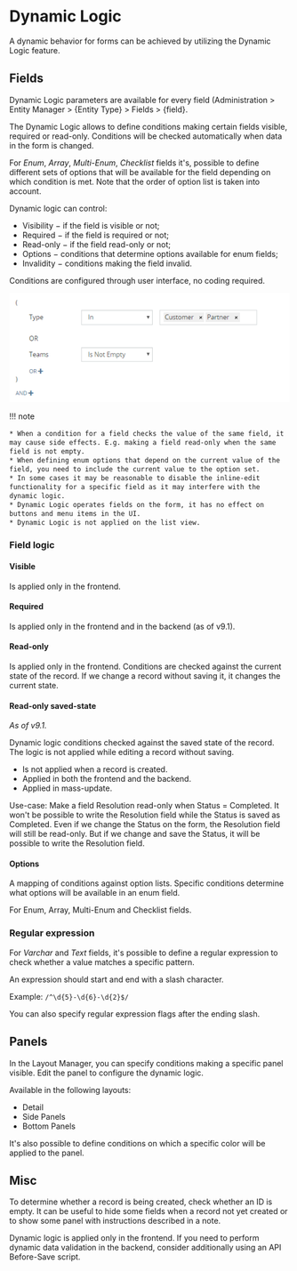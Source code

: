 # Dynamic Logic

A dynamic behavior for forms can be achieved by utilizing the Dynamic Logic feature.

## Fields

Dynamic Logic parameters are available for every field (Administration > Entity Manager > {Entity Type} > Fields > {field}.

The Dynamic Logic allows to define conditions making certain fields visible, required or read-only. Conditions will be
checked automatically when data in the form is changed.

For *Enum*, *Array*, *Multi-Enum*, *Checklist* fields it's, possible to define different sets of options that will be
available for the field depending on which condition is met. Note that the order of option list is taken into account.

Dynamic logic can control:

* Visibility − if the field is visible or not;
* Required − if the field is required or not;
* Read-only − if the field read-only or not;
* Options − conditions that determine options available for enum fields;
* Invalidity − conditions making the field invalid.

Conditions are configured through user interface, no coding required.

![Condition builder](https://raw.githubusercontent.com/espocrm/documentation/master/docs/_static/images/administration/dynamic-logic/1.png)

!!! note

    * When a condition for a field checks the value of the same field, it may cause side effects. E.g. making a field read-only when the same field is not empty.
    * When defining enum options that depend on the current value of the field, you need to include the current value to the option set.
    * In some cases it may be reasonable to disable the inline-edit functionality for a specific field as it may interfere with the dynamic logic.
    * Dynamic Logic operates fields on the form, it has no effect on buttons and menu items in the UI.
    * Dynamic Logic is not applied on the list view.

### Field logic

#### Visible

Is applied only in the frontend.

#### Required

Is applied only in the frontend and in the backend (as of v9.1).

#### Read-only

Is applied only in the frontend. Conditions are checked against the current state of the record. If we change a record without saving it, it changes the current state.

#### Read-only saved-state

*As of v9.1.*

Dynamic logic conditions checked against the saved state of the record. The logic is not applied while editing a record without saving.

* Is not applied when a record is created.
* Applied in both the frontend and the backend.
* Applied in mass-update.

Use-case: Make a field Resolution read-only when Status = Completed. It won't be possible to write the Resolution field while the Status is saved as Completed. Even if we change the Status on the form, the Resolution field will still be read-only. But if we change and save the Status, it will be possible to write the Resolution field.

#### Options

A mapping of conditions against option lists. Specific conditions determine what options will be available in an enum field.

For Enum, Array, Multi-Enum and Checklist fields.

### Regular expression

For *Varchar* and *Text* fields, it's possible to define a regular expression to check whether a value matches a specific
pattern.

An expression should start and end with a slash character.

Example: `/^\d{5}-\d{6}-\d{2}$/`

You can also specify regular expression flags after the ending slash.

## Panels

In the Layout Manager, you can specify conditions making a specific panel visible. Edit the panel to configure the dynamic logic.

Available in the following layouts:

* Detail
* Side Panels
* Bottom Panels

It's also possible to define conditions on which a specific color will be applied to the panel.

## Misc

To determine whether a record is being created, check whether an ID is empty. It can be useful to hide some fields when a record not yet created or to show some panel with instructions described in a note.

Dynamic logic is applied only in the frontend. If you need to perform dynamic data validation in the backend, consider additionally using an API Before-Save script.

